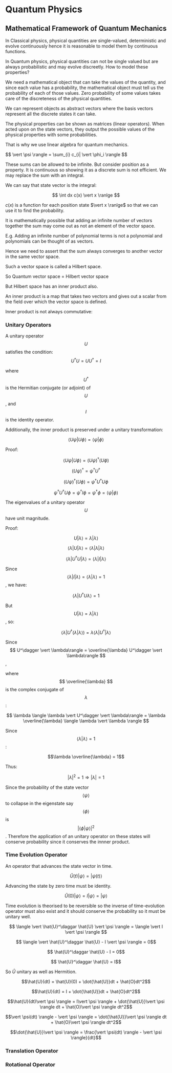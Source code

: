 <head>
    <script src="https://polyfill.io/v3/polyfill.min.js?features=es6"></script>
    <script id="MathJax-script" async src="https://cdn.jsdelivr.net/npm/mathjax@3/es5/tex-mml-chtml.js"></script>
</head>

# Quantum Physics

## Mathematical Framework of Quantum Mechanics

In Classical physics, physical quantities are single-valued, deterministic and evolve continuously hence it is reasonable to model them by continuous functions.

In Quantum physics, physical quantities can not be single valued but are always probabilistic and may evolve discreetly. How to model these properties?

We need a mathematical object that can take the values of the quantity, and since each value has a probability, the mathematical object must tell us the probability of each of those values. Zero probability of some values takes care of the discreteness of the physical quantities.

We can represent objects as abstract vectors where the basis vectors represent all the discrete states it can take.

The physical properties can be shown as matrices (linear operators). When acted upon on the state vectors, they output the possible values of the physical properties with some probabilities.

That is why we use linear algebra for quantum mechanics.

$$ \vert \psi \rangle = \sum_{i} c_{i| \vert \phi_i \rangle $$

These sums can be allowed to be infinite. But consider position as a property. It is continuous so showing it as a discrete sum is not efficient. We may replace the sum with an integral.

We can say that state vector is the integral:

$$ \int dx c(x) \vert x \ranlge $$

$c(x)$ is a function for each position state $\vert x \ranlge$ so that we can use it to find the probability.

It is mathematically possible that adding an infinite number of vectors together the sum may come out as not an element of the vector space. 

E.g. Adding an infinite number of polynomial terms is not a polynomial and polynomials can be thought of as vectors.

Hence we need to assert that the sum always converges to another vector in the same vector space.

Such a vector space is called a Hilbert space.

So Quantum vector space = Hilbert vector space

But Hilbert space has an inner product also.

An inner product is a map that takes two vectors and gives out a scalar from the field over which the vector space is defined.

Inner product is not always commutative:



### Unitary Operators

A unitary operator $$ U $$ satisfies the condition:
$$ U^\dagger U = U U^\dagger = I $$

where $$ U^\dagger $$ is the Hermitian conjugate (or adjoint) of $$ U $$, and $$ I $$ is the identity operator.

Additionally, the inner product is preserved under a unitary transformation:

$$ \langle U \psi \vert U \phi \rangle = \langle \psi \vert \phi \rangle $$

Proof:

$$ \langle U \psi \vert U \phi \rangle = (U \psi)^\dagger (U \phi) $$

$$ (U \psi)^\dagger = \psi^\dagger U^\dagger $$

$$ (U \psi)^\dagger (U \phi) = \psi^\dagger U^\dagger U \phi $$

$$ \psi^\dagger U^\dagger U \phi = \psi^\dagger I \phi = \psi^\dagger \phi = \langle \psi \vert \phi \rangle $$

The eigenvalues of a unitary operator $$ U $$ have unit magnitude.

Proof:

$$ U |\lambda\rangle = \lambda \vert \lambda\rangle $$

$$ \langle \lambda \vert U \vert \lambda\rangle = \langle \lambda \vert \lambda |\lambda\rangle $$

$$ \langle \lambda \vert U^\dagger U \vert \lambda\rangle = \langle \lambda \vert I \vert \lambda\rangle $$

Since $$ \langle \lambda \vert I \vert \lambda\rangle = \langle \lambda \vert \lambda \rangle = 1 $$, we have:

$$ \langle \lambda \vert U^\dagger U \lambda\rangle = 1 $$

But $$ U \vert \lambda\rangle = \lambda \vert \lambda\rangle $$, so:

$$ \langle \lambda \vert U^\dagger (\lambda \vert \lambda\rangle) = \lambda \langle \lambda \vert U^\dagger \vert \lambda\rangle $$

Since $$ U^\dagger \vert \lambda\rangle = \overline{\lambda} U^\dagger \vert \lambda\rangle $$,

where $$ \overline{\lambda} $$ is the complex conjugate of $$ \lambda $$:

$$ \lambda \langle \lambda \vert U^\dagger \vert \lambda\rangle = \lambda \overline{\lambda} \langle \lambda \vert \lambda \rangle $$

Since $$ \langle \lambda \vert \lambda \rangle = 1 $$:

$$\lambda \overline{\lambda} = 1$$

Thus:

$$ |\lambda|^2 = 1 \Rightarrow \vert \lambda| = 1 $$

Since the probability of the state vector $$\langle \psi \rangle$$ to collapse in the eigenstate say $$\langle \phi \rangle$$ is $${|\langle \phi \vert \psi \rangle|}^2$$.
Therefore the application of an unitary operator on these states will conserve probability since it conserves the innner product.

### Time Evolution Operator

An operator that advances the state vector in time.

$$\hat{U}(t)\vert \psi \rangle = \vert \psi(t) \rangle$$

Advancing the state by zero time must be identity.

$$\hat{U}(0)\vert \psi \rangle = I \vert \psi \rangle = \vert \psi \rangle $$

Time evolution is theorised to be reversible so the inverse of time-evolution operator must also exist and it should conserve the probability so it must be unitary well.

$$ \langle \vert \hat{U}^\daggar \hat{U} \vert \psi \rangle = \langle \vert I \vert \psi \rangle $$

$$ \langle \vert \hat{U}^\daggar \hat{U} - I \vert \psi \rangle = 0$$

$$ \hat{U}^\daggar \hat{U} - I = 0$$

$$ \hat{U}^\daggar \hat{U} = I$$

So $\hat{U}$ unitary as well as Hermition.

$$\hat{U}(dt) = \hat{U}(0) + \dot{\hat{U}}dt + \hat{O}dt^2$$

$$\hat{U}(dt) = I + \dot{\hat{U}}dt + \hat{O}dt^2$$

$$\hat{U}(dt)\vert \psi \rangle = I\vert \psi \rangle + \dot{\hat{U}}\vert \psi \rangle dt + \hat{O}\vert \psi \rangle dt^2$$

$$\vert \psi(dt) \rangle - \vert \psi \rangle = \dot{\hat{U}}\vert \psi \rangle dt + \hat{O}\vert \psi \rangle dt^2$$

$$\dot{\hat{U}}\vert \psi \rangle = \frac{\vert \psi(dt) \rangle - \vert \psi \rangle}{dt}$$


### Translation Operator

### Rotational Operator
